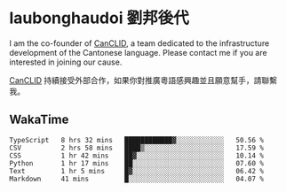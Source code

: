 # laubonghaudoi 劉邦後代

I am the co-founder of [CanCLID](https://github.com/CanCLID), a team dedicated to the infrastructure development of the Cantonese language. Please contact me if you are interested in joining our cause.

[CanCLID](https://github.com/CanCLID) 持續接受外部合作，如果你對推廣粵語感興趣並且願意幫手，請聯繫我。


## WakaTime

<!--START_SECTION:waka-->

```text
TypeScript   8 hrs 32 mins   ████████████▓░░░░░░░░░░░░   50.56 %
CSV          2 hrs 58 mins   ████▒░░░░░░░░░░░░░░░░░░░░   17.59 %
CSS          1 hr 42 mins    ██▓░░░░░░░░░░░░░░░░░░░░░░   10.14 %
Python       1 hr 17 mins    ██░░░░░░░░░░░░░░░░░░░░░░░   07.60 %
Text         1 hr 5 mins     █▓░░░░░░░░░░░░░░░░░░░░░░░   06.42 %
Markdown     41 mins         █░░░░░░░░░░░░░░░░░░░░░░░░   04.07 %
```

<!--END_SECTION:waka-->
